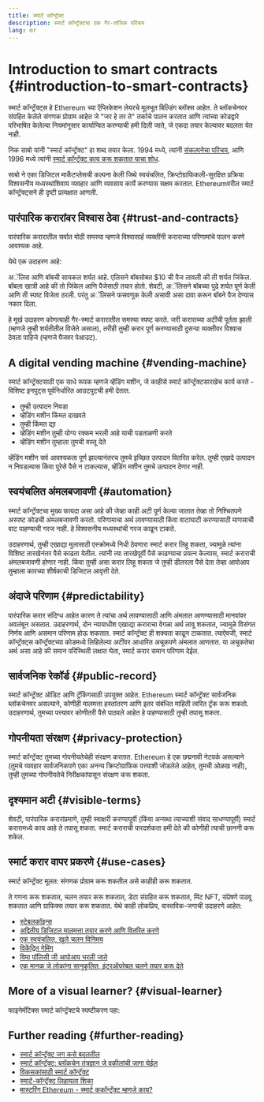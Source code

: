 ```yaml
---
title: स्मार्ट कॉन्ट्रॅक्ट
description: स्मार्ट कॉन्ट्रॅक्टचा एक गैर-तांत्रिक परिचय
lang: mr
---
```


# Introduction to smart contracts {#introduction-to-smart-contracts}

स्मार्ट कॉन्ट्रॅक्ट्स हे Ethereum च्या ऍप्लिकेशन लेयरचे मूलभूत बिल्डिंग ब्लॉक्स आहेत. ते ब्लॉकचेनवर संग्रहित केलेले संगणक प्रोग्राम आहेत जे "जर हे तर ते" तर्काचे पालन करतात आणि त्यांच्या कोडद्वारे परिभाषित केलेल्या नियमांनुसार कार्यान्वित करण्याची हमी दिली जाते, जे एकदा तयार केल्यावर बदलता येत नाही.

निक साबो यांनी "स्मार्ट कॉन्ट्रॅक्ट" हा शब्द तयार केला. 1994 मध्ये, त्यांनी [संकल्पनेचा परिचय](https://www.fon.hum.uva.nl/rob/Courses/InformationInSpeech/CDROM/Literature/LOTwinterschool2006/szabo.best.vwh.net/smart.contracts.html), आणि 1996 मध्ये त्यांनी [स्मार्ट कॉन्ट्रॅक्ट काय करू शकतात याचा शोध](https://www.fon.hum.uva.nl/rob/Courses/InformationInSpeech/CDROM/Literature/LOTwinterschool2006/szabo.best.vwh.net/smart_contracts_2.html).

साबो ने एका डिजिटल मार्केटप्लेसची कल्पना केली जिथे स्वयंचलित, क्रिप्टोग्राफिकली-सुरक्षित प्रक्रिया विश्वसनीय मध्यस्थांशिवाय व्यवहार आणि व्यवसाय कार्ये करण्यास सक्षम करतात. Ethereumवरील स्मार्ट कॉन्ट्रॅक्ट्सने ही दृष्टी प्रत्यक्षात आणली.

## पारंपारिक करारांवर विश्वास ठेवा {#trust-and-contracts}

पारंपारिक करारातील सर्वात मोठी समस्या म्हणजे विश्वासार्ह व्यक्तींनी कराराच्या परिणामांचे पालन करणे आवश्यक आहे.

येथे एक उदाहरण आहे:

अॅलिस आणि बॉबची सायकल शर्यत आहे. एलिसने बॉबसोबत $10 ची पैज लावली की ती शर्यत जिंकेल. बॉबला खात्री आहे की तो जिंकेल आणि पैजेसाठी तयार होतो. शेवटी, अॅलिसने बॉबच्या पुढे शर्यत पूर्ण केली आणि ती स्पष्ट विजेता ठरली. परंतु अॅलिसने फसवणूक केली असावी असा दावा करून बॉबने पैज देण्यास नकार दिला.

हे मूर्ख उदाहरण कोणत्याही गैर-स्मार्ट करारातील समस्या स्पष्ट करते. जरी कराराच्या अटींची पूर्तता झाली (म्हणजे तुम्ही शर्यतीतील विजेते असाल), तरीही तुम्ही करार पूर्ण करण्यासाठी दुसर्‍या व्यक्तीवर विश्वास ठेवला पाहिजे (म्हणजे पैजवर पेआउट).

## A digital vending machine {#vending-machine}

स्मार्ट कॉन्ट्रॅक्टसाठी एक साधे रूपक म्हणजे व्हेंडिंग मशीन, जे काहीसे स्मार्ट कॉन्ट्रॅक्टसारखेच कार्य करते - विशिष्ट इनपुट्स पूर्वनिर्धारित आउटपुटची हमी देतात.

- तुम्ही उत्पादन निवडा
- व्हेंडिंग मशीन किंमत दाखवते
- तुम्ही किंमत द्या
- व्हेंडिंग मशीन तुम्ही योग्य रक्कम भरली आहे याची पडताळणी करते
- व्हेंडिंग मशीन तुम्हाला तुमची वस्तू देते

व्हेंडिंग मशीन सर्व आवश्यकता पूर्ण झाल्यानंतरच तुमचे इच्छित उत्पादन वितरित करेल. तुम्ही एखादे उत्पादन न निवडल्यास किंवा पुरेसे पैसे न टाकल्यास, व्हेंडिंग मशीन तुमचे उत्पादन देणार नाही.

## स्वयंचलित अंमलबजावणी {#automation}

स्मार्ट कॉन्ट्रॅक्टचा मुख्य फायदा असा आहे की जेव्हा काही अटी पूर्ण केल्या जातात तेव्हा तो निश्चितपणे अस्पष्ट कोडची अंमलबजावणी करतो. परिणामाचा अर्थ लावण्यासाठी किंवा वाटाघाटी करण्यासाठी माणसाची वाट पाहण्याची गरज नाही. हे विश्वसनीय मध्यस्थांची गरज काढून टाकते.

उदाहरणार्थ, तुम्ही एखाद्या मुलासाठी एस्क्रोमध्ये निधी ठेवणारा स्मार्ट करार लिहू शकता, ज्यामुळे त्यांना विशिष्ट तारखेनंतर पैसे काढता येतील. त्यांनी त्या तारखेपूर्वी पैसे काढण्याचा प्रयत्न केल्यास, स्मार्ट कराराची अंमलबजावणी होणार नाही. किंवा तुम्ही असा करार लिहू शकता जे तुम्ही डीलरला पैसे देता तेव्हा आपोआप तुम्हाला कारच्या शीर्षकाची डिजिटल आवृत्ती देते.

## अंदाजे परिणाम {#predictability}

पारंपारिक करार संदिग्ध आहेत कारण ते त्यांचा अर्थ लावण्यासाठी आणि अंमलात आणण्यासाठी मानवांवर अवलंबून असतात. उदाहरणार्थ, दोन न्यायाधीश एखाद्या कराराचा वेगळा अर्थ लावू शकतात, ज्यामुळे विसंगत निर्णय आणि असमान परिणाम होऊ शकतात. स्मार्ट कॉन्ट्रॅक्ट ही शक्यता काढून टाकतात. त्याऐवजी, स्मार्ट कॉन्ट्रॅक्ट्स कॉन्ट्रॅक्टच्या कोडमध्ये लिहिलेल्या अटींवर आधारित अचूकपणे अंमलात आणतात. या अचूकतेचा अर्थ असा आहे की समान परिस्थिती लक्षात घेता, स्मार्ट करार समान परिणाम देईल.

## सार्वजनिक रेकॉर्ड {#public-record}

स्मार्ट कॉन्ट्रॅक्ट ऑडिट आणि ट्रॅकिंगसाठी उपयुक्त आहेत. Ethereum स्मार्ट कॉन्ट्रॅक्ट सार्वजनिक ब्लॉकचेनवर असल्याने, कोणीही मालमत्ता हस्तांतरण आणि इतर संबंधित माहिती त्वरित ट्रॅक करू शकतो. उदाहरणार्थ, तुमच्या पत्त्यावर कोणीतरी पैसे पाठवले आहेत हे पाहण्यासाठी तुम्ही तपासू शकता.

## गोपनीयता संरक्षण {#privacy-protection}

स्मार्ट कॉन्ट्रॅक्ट तुमच्या गोपनीयतेचेही संरक्षण करतात. Ethereum हे एक छद्मनावी नेटवर्क असल्याने (तुमचे व्यवहार सार्वजनिकपणे एका अनन्य क्रिप्टोग्राफिक पत्त्याशी जोडलेले आहेत, तुमची ओळख नाही), तुम्ही तुमच्या गोपनीयतेचे निरीक्षकांपासून संरक्षण करू शकता.

## दृश्यमान अटी {#visible-terms}

शेवटी, पारंपारिक करारांप्रमाणे, तुम्ही स्वाक्षरी करण्यापूर्वी (किंवा अन्यथा त्याच्याशी संवाद साधण्यापूर्वी) स्मार्ट करारामध्ये काय आहे ते तपासू शकता. स्मार्ट कराराची पारदर्शकता हमी देते की कोणीही त्याची छाननी करू शकेल.

## स्मार्ट करार वापर प्रकरणे {#use-cases}

स्मार्ट कॉन्ट्रॅक्ट मूलत: संगणक प्रोग्राम करू शकतील असे काहीही करू शकतात.

ते गणना करू शकतात, चलन तयार करू शकतात, डेटा संग्रहित करू शकतात, मिंट NFT, संप्रेषणे पाठवू शकतात आणि ग्राफिक्स तयार करू शकतात. येथे काही लोकप्रिय, वास्तविक-जगाची उदाहरणे आहेत:

- [स्टेबलकॉइन्स](/stablecoins/)
- [अद्वितीय डिजिटल मालमत्ता तयार करणे आणि वितरित करणे](/nft/)
- [एक स्वयंचलित, खुले चलन विनिमय](/get-eth/#dex)
- [विकेंद्रित गेमिंग](/dapps/?category=gaming)
- [विमा पॉलिसी जी आपोआप भरली जाते](https://etherisc.com/)
- [एक मानक जे लोकांना सानुकूलित, इंटरऑपरेबल चलने तयार करू देते](/developers/docs/standards/tokens/)

## More of a visual learner? {#visual-learner}

फाइनेमॅटिक्स स्मार्ट कॉन्ट्रॅक्टचे स्पष्टीकरण पहा:

<YouTube id="pWGLtjG-F5c" />

## Further reading {#further-reading}

- [स्मार्ट कॉन्ट्रॅक्ट जग कसे बदलतील](https://www.youtube.com/watch?v=pA6CGuXEKtQ)
- [स्मार्ट कॉन्ट्रॅक्ट: ब्लॉकचेन तंत्रज्ञान जे वकीलांची जागा घेईल](https://blockgeeks.com/guides/smart-contracts/)
- [विकसकांसाठी स्मार्ट कॉन्ट्रॅक्ट](/developers/docs/smart-contracts/)
- [स्मार्ट-कॉन्ट्रॅक्ट लिहायला शिका](/developers/learning-tools/)
- [मास्टरिंग Ethereum - स्मार्ट ककॉन्ट्रॅक्ट म्हणजे काय?](https://github.com/ethereumbook/ethereumbook/blob/develop/07smart-contracts-solidity.asciidoc#what-is-a-smart-contract)

